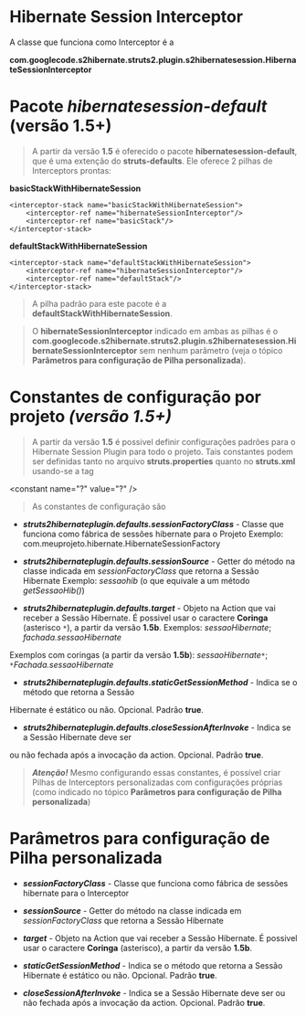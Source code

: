 # Hibernate Session Interceptor #

A classe que funciona como Interceptor é a

**com.googlecode.s2hibernate.struts2.plugin.s2hibernatesession.HibernateSessionInterceptor**



# Pacote _hibernatesession-default_ (versão 1.5+) #

> A partir da versão **1.5** é oferecido o pacote **hibernatesession-default**, que é uma extenção do **struts-defaults**. Ele oferece 2 pilhas de Interceptors prontas:

**basicStackWithHibernateSession**
```
<interceptor-stack name="basicStackWithHibernateSession">
    <interceptor-ref name="hibernateSessionInterceptor"/>
    <interceptor-ref name="basicStack"/>
</interceptor-stack>
```

**defaultStackWithHibernateSession**
```
<interceptor-stack name="defaultStackWithHibernateSession">
    <interceptor-ref name="hibernateSessionInterceptor"/>
    <interceptor-ref name="defaultStack"/>
</interceptor-stack>
```

> A pilha padrão para este pacote é a **defaultStackWithHibernateSession**.

> O **hibernateSessionInterceptor** indicado em ambas as pilhas é o **com.googlecode.s2hibernate.struts2.plugin.s2hibernatesession.HibernateSessionInterceptor** sem nenhum parâmetro (veja o tópico **Parâmetros para configuração de Pilha personalizada**).




# Constantes de configuração por projeto _(versão 1.5+)_ #

> A partir da versão **1.5** é possivel definir configurações padrões para o Hibernate Session Plugin para todo o projeto. Tais constantes podem ser definidas tanto no arquivo **struts.properties** quanto no **struts.xml** usando-se a tag 

&lt;constant name="?" value="?" /&gt;



> As constantes de configuração são

  * **_struts2hibernateplugin.defaults.sessionFactoryClass_** - Classe que funciona como fábrica de sessões hibernate para o Projeto
Exemplo: com.meuprojeto.hibernate.HibernateSessionFactory

  * **_struts2hibernateplugin.defaults.sessionSource_** - Getter do método na classe indicada em _sessionFactoryClass_ que retorna a Sessão Hibernate
Exemplo: _sessaohib_ (o que equivale a um método _getSessaoHib()_)

  * **_struts2hibernateplugin.defaults.target_** - Objeto na Action que vai receber a Sessão Hibernate. É possivel usar o caractere **Coringa** (asterisco `*`), a partir da versão **1.5b**.
Exemplos: _sessaoHibernate_; _fachada.sessaoHibernate_

Exemplos com coringas (a partir da versão **1.5b**): _sessaoHibernate`*`_; _`*`Fachada.sessaoHibernate_

  * **_struts2hibernateplugin.defaults.staticGetSessionMethod_** - Indica se o método que retorna a Sessão

Hibernate é estático ou não. Opcional. Padrão **true**.

  * **_struts2hibernateplugin.defaults.closeSessionAfterInvoke_** - Indica se a Sessão Hibernate deve ser

ou não fechada após a invocação da action. Opcional. Padrão **true**.


> _**Atenção!**_
> Mesmo configurando essas constantes, é possível criar Pilhas de Interceptors personalizadas com configurações próprias (como indicado no tópico **Parâmetros para configuração de Pilha personalizada**)



# Parâmetros para configuração de Pilha personalizada #

  * **_sessionFactoryClass_** - Classe que funciona como fábrica de sessões hibernate para o Interceptor

  * **_sessionSource_** - Getter do método na classe indicada em _sessionFactoryClass_ que retorna a Sessão Hibernate

  * **_target_** - Objeto na Action que vai receber a Sessão Hibernate. É possivel usar o caractere **Coringa** (asterisco), a partir da versão **1.5b**.

  * **_staticGetSessionMethod_** - Indica se o método que retorna a Sessão Hibernate é estático ou não. Opcional. Padrão **true**.

  * **_closeSessionAfterInvoke_** - Indica se a Sessão Hibernate deve ser ou não fechada após a invocação da action. Opcional. Padrão **true**.